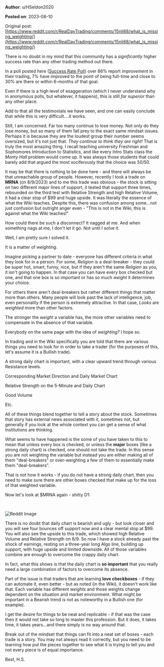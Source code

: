 **Author**: u/HSeldon2020

**Posted on**: 2023-08-10

Original post: [https://www.reddit.com/r/RealDayTrading/comments/15nli68/what_is_missing_weighting/](https://www.reddit.com/r/RealDayTrading/comments/15nli68/what_is_missing_weighting/)

There is no doubt in my mind that this community has a *significantly* higher success rate than any other trading method out there.

In a poll posted here ([Success Rate Poll](https://www.reddit.com/r/RealDayTrading/comments/155tog8/community_poll_trading/?utm_source=share&utm_medium=web2x&context=3)) over 86% report *improvement* in their trading, 7% have improved to the point of being full-time and close to 30% are there or within 6-months of that goal.

Even if there is a high level of exaggeration (which I never understand why in anonymous polls, but whatever, it happens), this is still *far superior* than any other place.

Add to that all the testimonials we have seen, and one can easily conclude that while this is very difficult....it works.

Still, I am concerned.  Far too many continue to lose money.  Not only do they lose money, but so many of them fall prey to the exact same mindset issues.  Perhaps it is because they are the loudest group their number seems oversized, but it's not just that.  *They continue to think they are right!*  That is truly the most amazing thing.  I recall teaching university Freshman and Sophomores Introduction to Statistics, and like every Intro Stats class the *Monty Hall* problem would come up.  It was always those students that could barely add that argued the most vociferously that the choice was 50/50.

It may be that there is nothing to be done here - and there will always be that unreachable group of people.  However, recently I took a trade on **MRNA** (on 8/9/2023) and to me this trade was obvious - the stock is sitting on two different major lines of support, it tested that support three times, rebounded on the third test with Relative Strength and high Relative Volume, it had a clear stop of $99 and huge upside.  It was literally the essence of what the Wiki teaches.  Despite this, there was confusion among some...not just confusion but outright anger even - "This is not in the Wiki, this is against what the Wiki teaches!"

How could there be such a disconnect?  It nagged at me.  And when something nags at me, I don't let it go. Not until I solve it.

Well, I am pretty sure I solved it.

It is a matter of *weighting*.

Imagine picking a partner to date - everyone has different criteria in what they look for in a person.  For some,  *Religion* is a deal-breaker - they could be super hot, smart, funny, nice, but if they aren't the same *Religion* as you, it isn't going to happen.  In that case you can have every box checked but one, and that one box is so important or has so much *weight* it determines your choice.

For others there aren't deal-breakers but rather different things that matter more than others.  Many people will look past the lack of intelligence, job, even personality if the person is extremely attractive.  In that case, *Looks* are *weighted* more than other factors.

The stronger the *weight* a variable has, the more other variables need to compensate in the absence of that variable.

Everybody on the same page with the idea of *weighting?* I hope so.

In trading and in the Wiki specifically you are told that there are various things you need to look for in order to take a trader (for the purposes of this, let's assume it is a Bullish trade).

A strong daily chart is important, with a clear upward trend through various Resistance levels.

Corresponding Market Direction and Daily Market Chart

Relative Strength on the 5-Minute and Daily Chart

Good Volume

Etc.

All of these things blend together to tell a story about the stock. Sometimes that story has external news associated with it, sometimes not, but generally if you look at the whole context you can get a sense of what Institutions are thinking.

What seems to have happened is the some of you have taken to this to mean that unless every box is checked, or unless the **major** boxes (like a strong daily chart) is checked, one should not take the trade.  In this sense you are not weighting the variable but instead you are either making all of them "deal-breakers" or over-weighting a few of them to essentially make them "deal-breakers".

That is not how it works - if you do not have a strong daily chart, then you need to make sure there are other boxes checked that make up for the loss of that weighted variable.

Now let's look at $MRNA again - shitty D1:

&#x200B;

<img src="cache/images/e194981b0c39c450a06370f76deaaf82.png" alt="Reddit Image">

There is no doubt that daily chart is bearish and ugly - but look closer and you will see four bounces off support now and a clear mental stop at $99.  You will also see the upside to this trade, which showed high Relative Volume and Relative Strength on 8/9.  So now I have a stock already past the shock of earnings, resting on a three-year long Algo line, building up support, with huge upside and limited downside.    All of those variables combine are enough to overcome the crappy daily chart.

In fact, what this shows is that the daily chart is **so important** that you really need a large combination of factors to overcome its absence.

Part of the issue is that traders that are learning **love checkboxes** \- if they can automate it, even better - but as noted (in the Wiki), it doesn't work like that.  Each variable has different *weights* and those weights change dependent on the situation and market environment.  What might be important in a Bearish trend is not as noteworthy in a Bullish one (for example).

I get the desire for things to be neat and replicable - if that was the case then it would not take so long to master this profession.  But it does, it takes time, it takes years...and there simply is no way around that.

Break out of the mindset that things can fit into a neat set of boxes - each trade is a story.  You may not always read it correctly, but you need to be learning how put the pieces together to see what it is trying to tell you and not every piece is of equal importance.

Best, H.S.

&#x200B;

&#x200B;